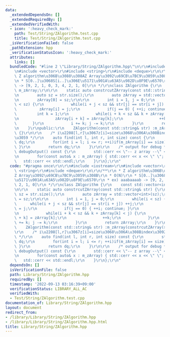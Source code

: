 ```yaml
---
data:
  _extendedDependsOn: []
  _extendedRequiredBy: []
  _extendedVerifiedWith:
  - icon: ':heavy_check_mark:'
    path: Test/String/ZAlgorithm.test.cpp
    title: Test/String/ZAlgorithm.test.cpp
  _isVerificationFailed: false
  _pathExtension: hpp
  _verificationStatusIcon: ':heavy_check_mark:'
  attributes:
    links: []
  bundledCode: "#line 2 \"Library/String/ZAlgorithm.hpp\"\n\r\n#include <iostream>\r\
    \n#include <vector>\r\n#include <string>\r\n#include <deque>\r\n\r\n/**\r\n *\
    \ Z algorithm\u306B\u3088\u308AZ Array\u3092\u69CB\u7BC9\u3059\u308B\r\n * O(N)\r\
    \n * S[0..]\u3068S[i..]\u306E\u5171\u901A\u63A5\u982D\u8F9E\u6570\r\n * ex) aaabaaaab\
    \ -> [9, 2, 1, 0, 3, 4, 2, 1, 0]\r\n */\r\nclass ZAlgorithm {\r\n    const std::vector<int>\
    \ m_zArray;\r\n\r\n    static auto constrcutZArray(const std::string& str) {\r\
    \n        auto sz = str.size();\r\n        auto zArray = std::vector<int>(sz);\r\
    \n        zArray[0] = sz;\r\n\r\n        int i = 1, j = 0;\r\n        while(i\
    \ < sz) {\r\n            while(i + j < sz && str[j] == str[i + j]) ++j;\r\n  \
    \          zArray[i] = j;\r\n            if(j == 0) { ++i; continue; }\r\n   \
    \         int k = 1;\r\n            while(i + k < sz && k + zArray[k] < j) {\r\
    \n                zArray[i + k] = zArray[k];\r\n                ++k;\r\n     \
    \       }\r\n            i += k; j -= k;\r\n        }\r\n        return zArray;\r\
    \n    }\r\npublic:\r\n    ZAlgorithm(const std::string& str) :m_zArray(constrcutZArray(str))\
    \ {}\r\n\r\n    /* i\u2208[l,r]\u3067z[i]=size\u3068\u306A\u308Bindex\u3092\u8FD4\
    \u3059 */\r\n    auto find(int l, int r, int size) const {\r\n        std::deque<int>\
    \ dq;\r\n        for(int i = l; i <= r; ++i)if(m_zArray[i] == size) { dq.emplace_back(i);\
    \ }\r\n        return dq;\r\n    }\r\n\r\n    /* output for debug */\r\n    void\
    \ debugOutput() const {\r\n        std::cerr << \"-- z array --\" << std::endl;\r\
    \n        for(const auto& x : m_zArray) { std::cerr << x << \" \"; }\r\n     \
    \   std::cerr << std::endl;\r\n    }\r\n};\r\n"
  code: "#pragma once\r\n\r\n#include <iostream>\r\n#include <vector>\r\n#include\
    \ <string>\r\n#include <deque>\r\n\r\n/**\r\n * Z algorithm\u306B\u3088\u308A\
    Z Array\u3092\u69CB\u7BC9\u3059\u308B\r\n * O(N)\r\n * S[0..]\u3068S[i..]\u306E\
    \u5171\u901A\u63A5\u982D\u8F9E\u6570\r\n * ex) aaabaaaab -> [9, 2, 1, 0, 3, 4,\
    \ 2, 1, 0]\r\n */\r\nclass ZAlgorithm {\r\n    const std::vector<int> m_zArray;\r\
    \n\r\n    static auto constrcutZArray(const std::string& str) {\r\n        auto\
    \ sz = str.size();\r\n        auto zArray = std::vector<int>(sz);\r\n        zArray[0]\
    \ = sz;\r\n\r\n        int i = 1, j = 0;\r\n        while(i < sz) {\r\n      \
    \      while(i + j < sz && str[j] == str[i + j]) ++j;\r\n            zArray[i]\
    \ = j;\r\n            if(j == 0) { ++i; continue; }\r\n            int k = 1;\r\
    \n            while(i + k < sz && k + zArray[k] < j) {\r\n                zArray[i\
    \ + k] = zArray[k];\r\n                ++k;\r\n            }\r\n            i\
    \ += k; j -= k;\r\n        }\r\n        return zArray;\r\n    }\r\npublic:\r\n\
    \    ZAlgorithm(const std::string& str) :m_zArray(constrcutZArray(str)) {}\r\n\
    \r\n    /* i\u2208[l,r]\u3067z[i]=size\u3068\u306A\u308Bindex\u3092\u8FD4\u3059\
    \ */\r\n    auto find(int l, int r, int size) const {\r\n        std::deque<int>\
    \ dq;\r\n        for(int i = l; i <= r; ++i)if(m_zArray[i] == size) { dq.emplace_back(i);\
    \ }\r\n        return dq;\r\n    }\r\n\r\n    /* output for debug */\r\n    void\
    \ debugOutput() const {\r\n        std::cerr << \"-- z array --\" << std::endl;\r\
    \n        for(const auto& x : m_zArray) { std::cerr << x << \" \"; }\r\n     \
    \   std::cerr << std::endl;\r\n    }\r\n};\r\n"
  dependsOn: []
  isVerificationFile: false
  path: Library/String/ZAlgorithm.hpp
  requiredBy: []
  timestamp: '2022-09-13 03:16:39+09:00'
  verificationStatus: LIBRARY_ALL_AC
  verifiedWith:
  - Test/String/ZAlgorithm.test.cpp
documentation_of: Library/String/ZAlgorithm.hpp
layout: document
redirect_from:
- /library/Library/String/ZAlgorithm.hpp
- /library/Library/String/ZAlgorithm.hpp.html
title: Library/String/ZAlgorithm.hpp
---
```

